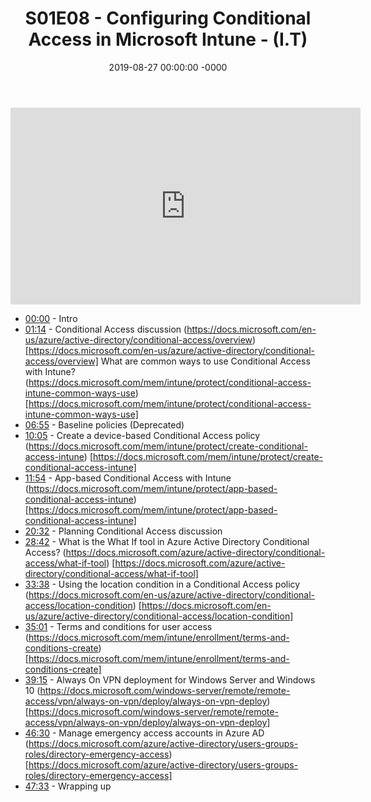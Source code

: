 ﻿---
layout: post
title: "S01E08 - Configuring Conditional Access in Microsoft Intune - (I.T)"
date: 2019-08-27 00:00:00 -0000
categories:
---

<iframe loading="lazy" width="560" height="315" src="https://www.youtube.com/embed/yI3PDQHaAp8" title="YouTube video player" frameborder="0" allow="accelerometer; autoplay; clipboard-write; encrypted-media; gyroscope; picture-in-picture" allowfullscreen></iframe>

* [00:00](https://www.youtube.com/watch?v=yI3PDQHaAp8&t=0s) - Intro
* [01:14](https://www.youtube.com/watch?v=yI3PDQHaAp8&t=74s) - Conditional Access discussion
(https://docs.microsoft.com/en-us/azure/active-directory/conditional-access/overview) [https://docs.microsoft.com/en-us/azure/active-directory/conditional-access/overview]
What are common ways to use Conditional Access with Intune?
(https://docs.microsoft.com/mem/intune/protect/conditional-access-intune-common-ways-use) [https://docs.microsoft.com/mem/intune/protect/conditional-access-intune-common-ways-use]
* [06:55](https://www.youtube.com/watch?v=yI3PDQHaAp8&t=415s) - Baseline policies (Deprecated)
* [10:05](https://www.youtube.com/watch?v=yI3PDQHaAp8&t=605s) - Create a device-based Conditional Access policy
(https://docs.microsoft.com/mem/intune/protect/create-conditional-access-intune) [https://docs.microsoft.com/mem/intune/protect/create-conditional-access-intune]
* [11:54](https://www.youtube.com/watch?v=yI3PDQHaAp8&t=714s) - App-based Conditional Access with Intune
(https://docs.microsoft.com/mem/intune/protect/app-based-conditional-access-intune) [https://docs.microsoft.com/mem/intune/protect/app-based-conditional-access-intune]
* [20:32](https://www.youtube.com/watch?v=yI3PDQHaAp8&t=1232s) - Planning Conditional Access discussion
* [28:42](https://www.youtube.com/watch?v=yI3PDQHaAp8&t=1722s) - What is the What If tool in Azure Active Directory Conditional Access?
(https://docs.microsoft.com/azure/active-directory/conditional-access/what-if-tool) [https://docs.microsoft.com/azure/active-directory/conditional-access/what-if-tool]
* [33:38](https://www.youtube.com/watch?v=yI3PDQHaAp8&t=2018s) - Using the location condition in a Conditional Access policy
(https://docs.microsoft.com/en-us/azure/active-directory/conditional-access/location-condition) [https://docs.microsoft.com/en-us/azure/active-directory/conditional-access/location-condition]
* [35:01](https://www.youtube.com/watch?v=yI3PDQHaAp8&t=2101s) - Terms and conditions for user access
(https://docs.microsoft.com/mem/intune/enrollment/terms-and-conditions-create) [https://docs.microsoft.com/mem/intune/enrollment/terms-and-conditions-create]
* [39:15](https://www.youtube.com/watch?v=yI3PDQHaAp8&t=2355s) - Always On VPN deployment for Windows Server and Windows 10
(https://docs.microsoft.com/windows-server/remote/remote-access/vpn/always-on-vpn/deploy/always-on-vpn-deploy) [https://docs.microsoft.com/windows-server/remote/remote-access/vpn/always-on-vpn/deploy/always-on-vpn-deploy]
* [46:30](https://www.youtube.com/watch?v=yI3PDQHaAp8&t=2790s) - Manage emergency access accounts in Azure AD
(https://docs.microsoft.com/azure/active-directory/users-groups-roles/directory-emergency-access) [https://docs.microsoft.com/azure/active-directory/users-groups-roles/directory-emergency-access]
* [47:33](https://www.youtube.com/watch?v=yI3PDQHaAp8&t=2853s) - Wrapping up


